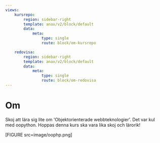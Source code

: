 ```yaml
---
views:
    kursrepo:
        region: sidebar-right
        template: anax/v2/block/default
        data:
            meta:
                type: single
                route: block/om-kursrepo

    redovisa:
        region: sidebar-right
        template: anax/v2/block/default
        data:
            meta:
                type: single
                route: block/om-redovisa
---
```

Om
=========================

Skoj att lära sig lite om 'Objektorienterade webbteknologier'. Det var kul med oopython.
Hoppas denna kurs ska vara lika skoj och lärorik!

[FIGURE src=image/oophp.png]
